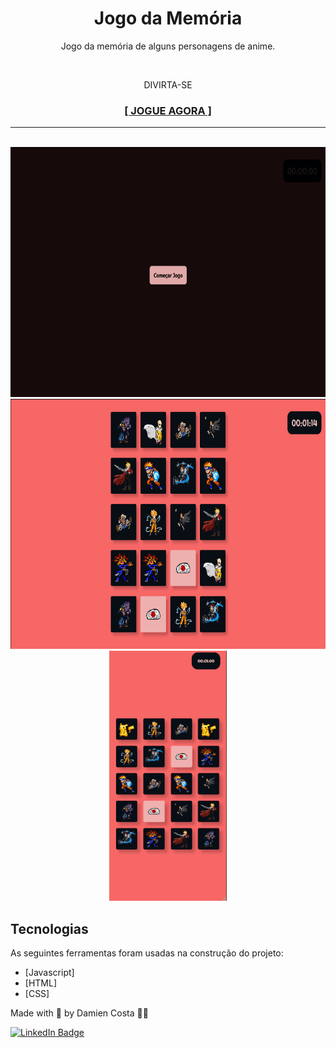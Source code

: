 <h1 align="center">Jogo da Memória</h1>

<p align="center">Jogo da memória de alguns personagens de anime.</p><br>
<p align="center">DIVIRTA-SE</p>
<h3 align="center"><a href="https://mienblack.github.io/jogo-da-memoria/" target="_blank"><strong>[ JOGUE AGORA ]</strong></a></h3>

---

<br>


<div align="center">
  <img alt="memoryGame_start" title="Iniciar Jogo" src="./toReadme/inicio.gif" height="400px"/>
  <img alt="memoryGame_over" title="Fim do jogo" src="./toReadme/fim.gif" height="400px"/>
  <img alt="memoryGame_onMobile" title="Fim do jogo no Mobile" src="./toReadme/fim_mobile.gif" height="400px"/>

</div>

## Tecnologias

As seguintes ferramentas foram usadas na construção do projeto:

- [Javascript]
- [HTML]
- [CSS]

Made with 💟 by Damien Costa ✌🏿

<a href="https://www.linkedin.com/in/damien-costa-969953164/" target="_blank">![LinkedIn Badge](https://img.shields.io/badge/-Damien_Costa-blue?style=flat-square&logo=Linkedin&logoColor=white&link=https://www.linkedin.com/in/damien-costa-969953164/)
